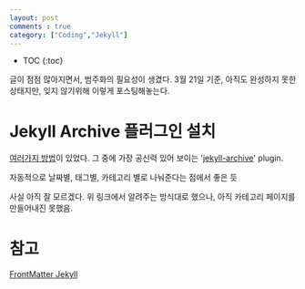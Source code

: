 ```yaml
---
layout: post
comments : true
category: ["Coding","Jekyll"]
---
```


* TOC
{:toc}

글이 점점 많아지면서, 범주화의 필요성이 생겼다.
3월 21일 기준, 아직도 완성하지 못한 상태지만, 잊지 않기위해 이렇게 포스팅해놓는다.


# Jekyll Archive 플러그인 설치

[여러가지 방법](https://stackoverflow.com/questions/20872861/jekyll-display-posts-by-category)이 있었다.
그 중에 가장 공신력 있어 보이는 '[jekyll-archive](https://github.com/jekyll/jekyll-archives)' plugin.

자동적으로 날짜별, 태그별, 카테고리 별로 나눠준다는 점에서 좋은 듯

사실 아직 잘 모르겠다. 위 링크에서 알려주는 방식대로 했으나, 아직 카테고리 페이지를 만들어내진 못했음.


# 참고

[FrontMatter Jekyll](https://jekyllrb.com/docs/front-matter/)
